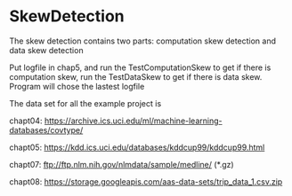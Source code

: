 # SkewDetection
The skew detection contains two parts: computation skew detection and data skew detection

Put logfile in chap5, and run the TestComputationSkew to get if there is computation skew, run the TestDataSkew to get if there is data skew. Program will chose the lastest logfile

The data set for all the example project is 

chapt04: https://archive.ics.uci.edu/ml/machine-learning-databases/covtype/

chapt05: https://kdd.ics.uci.edu/databases/kddcup99/kddcup99.html

chapt07: ftp://ftp.nlm.nih.gov/nlmdata/sample/medline/ (*.gz)

chapt08: https://storage.googleapis.com/aas-data-sets/trip_data_1.csv.zip 
